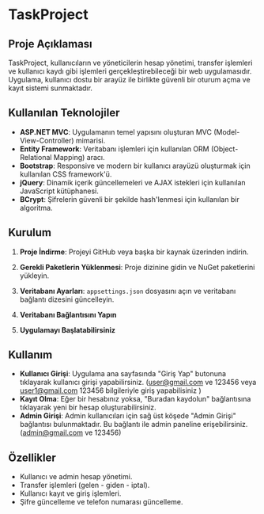 # TaskProject

## Proje Açıklaması
TaskProject, kullanıcıların ve yöneticilerin hesap yönetimi, transfer işlemleri ve kullanıcı kaydı gibi işlemleri gerçekleştirebileceği bir web uygulamasıdır. Uygulama, kullanıcı dostu bir arayüz ile birlikte güvenli bir oturum açma ve kayıt sistemi sunmaktadır.

## Kullanılan Teknolojiler
- **ASP.NET MVC**: Uygulamanın temel yapısını oluşturan MVC (Model-View-Controller) mimarisi.
- **Entity Framework**: Veritabanı işlemleri için kullanılan ORM (Object-Relational Mapping) aracı.
- **Bootstrap**: Responsive ve modern bir kullanıcı arayüzü oluşturmak için kullanılan CSS framework'ü.
- **jQuery**: Dinamik içerik güncellemeleri ve AJAX istekleri için kullanılan JavaScript kütüphanesi.
- **BCrypt**: Şifrelerin güvenli bir şekilde hash'lenmesi için kullanılan bir algoritma.

## Kurulum
1. **Proje İndirme**: Projeyi GitHub veya başka bir kaynak üzerinden indirin.

2. **Gerekli Paketlerin Yüklenmesi**: Proje dizinine gidin ve NuGet paketlerini yükleyin.

3. **Veritabanı Ayarları**: `appsettings.json` dosyasını açın ve veritabanı bağlantı dizesini güncelleyin.

4. **Veritabanı Bağlantısını Yapın**

5. **Uygulamayı Başlatabilirsiniz**

## Kullanım
- **Kullanıcı Girişi**: Uygulama ana sayfasında "Giriş Yap" butonuna tıklayarak kullanıcı girişi yapabilirsiniz. (user@gmail.com ve 123456 veya user1@gmail.com  123456 bilgileriyle giriş yapabilisiniz )
- **Kayıt Olma**: Eğer bir hesabınız yoksa, "Buradan kaydolun" bağlantısına tıklayarak yeni bir hesap oluşturabilirsiniz.
- **Admin Girişi**: Admin kullanıcıları için sağ üst köşede "Admin Girişi" bağlantısı bulunmaktadır. Bu bağlantı ile admin paneline erişebilirsiniz.   (admin@gmail.com ve 123456)

## Özellikler
- Kullanıcı ve admin hesap yönetimi.
- Transfer işlemleri (gelen - giden - iptal).
- Kullanıcı kayıt ve giriş işlemleri.
- Şifre güncelleme ve telefon numarası güncelleme.


